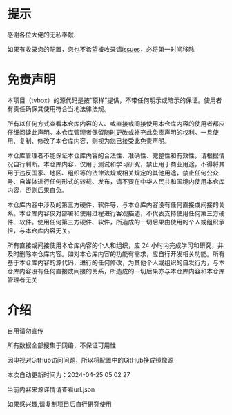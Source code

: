 # 提示

感谢各位大佬的无私奉献.

如果有收录您的配置，您也不希望被收录请[issues](https://github.com/hl128k/tvbox/issues)，必将第一时间移除

# 免责声明

本项目（tvbox）的源代码是按“原样”提供，不带任何明示或暗示的保证。使用者有责任确保其使用符合当地法律法规。

所有以任何方式查看本仓库内容的人、或直接或间接使用本仓库内容的使用者都应仔细阅读此声明。本仓库管理者保留随时更改或补充此免责声明的权利。一旦使用、复制、修改了本仓库内容，则视为您已接受此免责声明。

本仓库管理者不能保证本仓库内容的合法性、准确性、完整性和有效性，请根据情况自行判断。本仓库内容，仅用于测试和学习研究，禁止用于商业用途，不得将其用于违反国家、地区、组织等的法律法规或相关规定的其他用途，禁止任何公众号、自媒体进行任何形式的转载、发布，请不要在中华人民共和国境内使用本仓库内容，否则后果自负。

本仓库内容中涉及的第三方硬件、软件等，与本仓库内容没有任何直接或间接的关系。本仓库内容仅对部署和使用过程进行客观描述，不代表支持使用任何第三方硬件、软件。使用任何第三方硬件、软件，所造成的一切后果由使用的个人或组织承担，与本仓库内容无关。

所有直接或间接使用本仓库内容的个人和组织，应 24 小时内完成学习和研究，并及时删除本仓库内容。如对本仓库内容的功能有需求，应自行开发相关功能。所有基于本仓库内容的源代码，进行的任何修改，为其他个人或组织的自发行为，与本仓库内容没有任何直接或间接的关系，所造成的一切后果亦与本仓库内容和本仓库管理者无关 

# 介绍

自用请勿宣传

所有数据全部搜集于网络，不保证可用性

因电视对GitHub访问问题，所以将配置中的GitHub换成镜像源

本次自动更新时间为：2024-04-25 05:02:27

当前内容来源详情请查看url.json

如果感兴趣,请复制项目后自行研究使用

